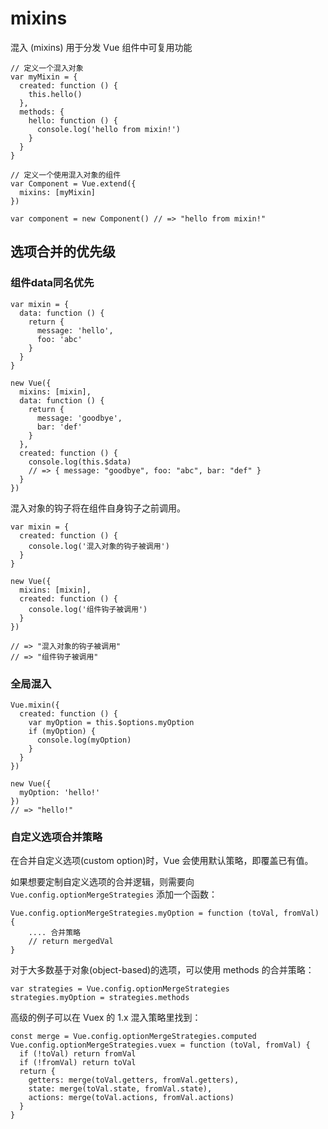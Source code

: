 # mixins
混入 (mixins) 用于分发 Vue 组件中可复用功能

    // 定义一个混入对象
    var myMixin = {
      created: function () {
        this.hello()
      },
      methods: {
        hello: function () {
          console.log('hello from mixin!')
        }
      }
    }

    // 定义一个使用混入对象的组件
    var Component = Vue.extend({
      mixins: [myMixin]
    })

    var component = new Component() // => "hello from mixin!"

## 选项合并的优先级
### 组件data同名优先

    var mixin = {
      data: function () {
        return {
          message: 'hello',
          foo: 'abc'
        }
      }
    }

    new Vue({
      mixins: [mixin],
      data: function () {
        return {
          message: 'goodbye',
          bar: 'def'
        }
      },
      created: function () {
        console.log(this.$data)
        // => { message: "goodbye", foo: "abc", bar: "def" }
      }
    })

混入对象的钩子将在组件自身钩子之前调用。

    var mixin = {
      created: function () {
        console.log('混入对象的钩子被调用')
      }
    }

    new Vue({
      mixins: [mixin],
      created: function () {
        console.log('组件钩子被调用')
      }
    })

    // => "混入对象的钩子被调用"
    // => "组件钩子被调用"

### 全局混入
    Vue.mixin({
      created: function () {
        var myOption = this.$options.myOption
        if (myOption) {
          console.log(myOption)
        }
      }
    })

    new Vue({
      myOption: 'hello!'
    })
    // => "hello!"

### 自定义选项合并策略
在合并自定义选项(custom option)时，Vue 会使用默认策略，即覆盖已有值。

如果想要定制自定义选项的合并逻辑，则需要向 `Vue.config.optionMergeStrategies` 添加一个函数：

    Vue.config.optionMergeStrategies.myOption = function (toVal, fromVal) {
		.... 合并策略
        // return mergedVal
    }

对于大多数基于对象(object-based)的选项，可以使用 methods 的合并策略：

    var strategies = Vue.config.optionMergeStrategies
    strategies.myOption = strategies.methods

高级的例子可以在 Vuex 的 1.x 混入策略里找到：

    const merge = Vue.config.optionMergeStrategies.computed
    Vue.config.optionMergeStrategies.vuex = function (toVal, fromVal) {
      if (!toVal) return fromVal
      if (!fromVal) return toVal
      return {
        getters: merge(toVal.getters, fromVal.getters),
        state: merge(toVal.state, fromVal.state),
        actions: merge(toVal.actions, fromVal.actions)
      }
    }


